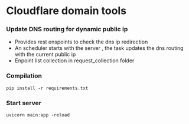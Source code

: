# Cloudflare domain tools 

### Update DNS routing for dynamic public ip
* Provides rest enspoints to check the dns ip redirection
* An scheduler starts with the server , the task updates the dns routing with the current public ip 
* Enpoint list collection in request_collection folder

### Compilation
    pip install -r requirements.txt

### Start server
    uvicorn main:app -reload                                                                                                  
